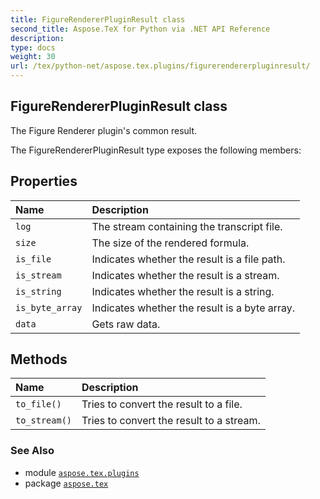 ```yaml
---
title: FigureRendererPluginResult class
second_title: Aspose.TeX for Python via .NET API Reference
description: 
type: docs
weight: 30
url: /tex/python-net/aspose.tex.plugins/figurerendererpluginresult/
---
```


## FigureRendererPluginResult class

The Figure Renderer plugin's common result.



The FigureRendererPluginResult type exposes the following members:
## Properties
| Name | Description |
| :- | :- |
| `log` | The stream containing the transcript file. |
| `size` | The size of the rendered formula. |
| `is_file` | Indicates whether the result is a file path. |
| `is_stream` | Indicates whether the result is a stream. |
| `is_string` | Indicates whether the result is a string. |
| `is_byte_array` | Indicates whether the result is a byte array. |
| `data` | Gets raw data. |
## Methods
| Name | Description |
| :- | :- |
| `to_file()` | Tries to convert the result to a file. |
| `to_stream()` | Tries to convert the result to a stream. |

### See Also

* module [`aspose.tex.plugins`](/tex/python-net/aspose.tex.plugins/)
* package [`aspose.tex`](/tex/python-net/)

